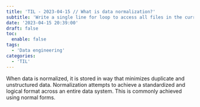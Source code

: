 ```yaml
---
title: 'TIL - 2023-04-15 // What is data normalization?'
subtitle: 'Write a single line for loop to access all files in the current directory using the Bash command line'
date: '2023-04-15 20:39:00'
draft: false
toc:
  enable: false
tags: 
  - 'Data engineering'
categories: 
  - 'TIL'
---
```


When data is normalized, it is stored in way that minimizes duplicate and unstructured data. Normalization attempts to achieve a standardized and logical format across an entire data system. This is commonly achieved using normal forms.
